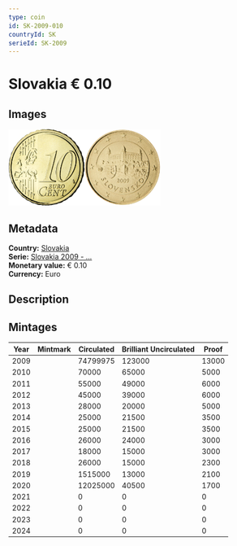 ```yaml
---
type: coin
id: SK-2009-010
countryId: SK
serieId: SK-2009
---
```


# Slovakia € 0.10

## Images

<img src="../../../Images/common-2007-010.webp" height="150" alt="Front image"><img src="Images/slovakia-2009-010.webp" height="150" alt="Back image">

## Metadata

**Country:** [Slovakia](../index.md)\
**Serie:** [Slovakia 2009 - ...](index.md)\
**Monetary value:** € 0.10\
**Currency:** Euro

## Description

## Mintages

| Year | Mintmark | Circulated | Brilliant Uncirculated | Proof |
| ---- | -------- | ---------- | ---------------------- | ----- |
| 2009 |          | 74799975   | 123000                 | 13000 |
| 2010 |          | 70000      | 65000                  | 5000  |
| 2011 |          | 55000      | 49000                  | 6000  |
| 2012 |          | 45000      | 39000                  | 6000  |
| 2013 |          | 28000      | 20000                  | 5000  |
| 2014 |          | 25000      | 21500                  | 3500  |
| 2015 |          | 25000      | 21500                  | 3500  |
| 2016 |          | 26000      | 24000                  | 3000  |
| 2017 |          | 18000      | 15000                  | 3000  |
| 2018 |          | 26000      | 15000                  | 2300  |
| 2019 |          | 1515000    | 13000                  | 2100  |
| 2020 |          | 12025000   | 40500                  | 1700  |
| 2021 |          | 0          | 0                      | 0     |
| 2022 |          | 0          | 0                      | 0     |
| 2023 |          | 0          | 0                      | 0     |
| 2024 |          | 0          | 0                      | 0     |
